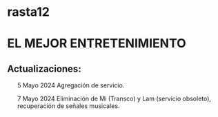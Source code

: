 # rasta12
<html>
<body>
<h1>EL MEJOR ENTRETENIMIENTO</h1>

<h2>Actualizaciones:</h2>
<ul>
5 Mayo 2024
Agregación de servicio.

7 Mayo 2024
Eliminación de Mi (Transco) y Lam (servicio obsoleto), recuperación de señales musicales.
</ul>
</body>
</html>
